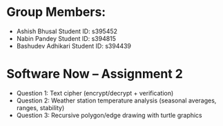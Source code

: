 # Group Members:

- Ashish Bhusal Student ID: s395452
- Nabin Pandey Student ID: s394815
- Bashudev Adhikari Student ID: s394439

# Software Now – Assignment 2

- Question 1: Text cipher (encrypt/decrypt + verification)
- Question 2: Weather station temperature analysis (seasonal averages, ranges, stability)
- Question 3: Recursive polygon/edge drawing with turtle graphics
